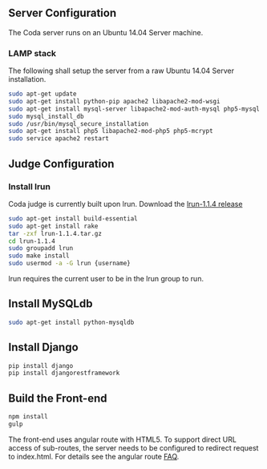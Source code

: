 ## Server Configuration
The Coda server runs on an Ubuntu 14.04 Server machine.

### LAMP stack
The following shall setup the server from a raw Ubuntu 14.04 Server installation.

```bash 
sudo apt-get update
sudo apt-get install python-pip apache2 libapache2-mod-wsgi
sudo apt-get install mysql-server libapache2-mod-auth-mysql php5-mysql
sudo mysql_install_db
sudo /usr/bin/mysql_secure_installation
sudo apt-get install php5 libapache2-mod-php5 php5-mcrypt
sudo service apache2 restart
```

## Judge Configuration

### Install lrun
Coda judge is currently built upon lrun. 
Download the [lrun-1.1.4 release](https://github.com/quark-zju/lrun/archive/v1.1.4.tar.gz)

```bash
sudo apt-get install build-essential
sudo apt-get install rake
tar -zxf lrun-1.1.4.tar.gz
cd lrun-1.1.4
sudo groupadd lrun
sudo make install
sudo usermod -a -G lrun {username}
```

lrun requires the current user to be in the lrun group to run.

## Install MySQLdb
```bash
sudo apt-get install python-mysqldb
```

## Install Django
```bash
pip install django
pip install djangorestframework
```

## Build the Front-end
```bash
npm install
gulp
```
The front-end uses angular route with HTML5. To support direct URL access of sub-routes, the server needs to be configured to
redirect request to index.html. For details see the angular route [FAQ](https://github.com/angular-ui/ui-router/wiki/Frequently-Asked-Questions#how-to-configure-your-server-to-work-with-html5mode).

